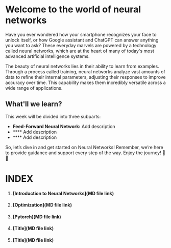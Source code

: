 # Welcome to the world of neural networks

Have you ever wondered how your smartphone recognizes your face to unlock itself, or how Google assistant and ChatGPT can answer anything you want to ask? These everyday marvels are powered by a technology called neural networks, which are at the heart of many of today's most advanced artificial intelligence systems.

The beauty of neural networks lies in their ability to learn from examples. Through a process called training, neural networks analyze vast amounts of data to refine their internal parameters, adjusting their responses to improve accuracy over time. This capability makes them incredibly versatile across a wide range of applications.

## What'll we learn?

This week will be divided into three subparts:

* **Feed-Forward Neural Network:** Add description
* **** Add description
* **** Add description

So, let’s dive in and get started on Neural Networks! Remember, we’re here to provide guidance and support every step of the way. Enjoy the journey! 🤖🚀

# INDEX
1) #### [Introduction to Neural Networks](MD file link)
2) #### [Optimization](MD file link)
3) #### [Pytorch](MD file link)
4) #### [Title](MD file link)
5) #### [Title](MD file link)
